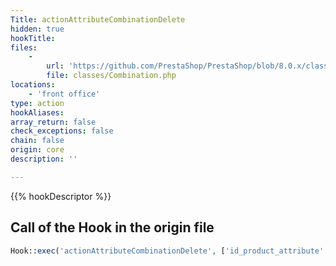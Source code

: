 ```yaml
---
Title: actionAttributeCombinationDelete
hidden: true
hookTitle: 
files:
    -
        url: 'https://github.com/PrestaShop/PrestaShop/blob/8.0.x/classes/Combination.php'
        file: classes/Combination.php
locations:
    - 'front office'
type: action
hookAliases: 
array_return: false
check_exceptions: false
chain: false
origin: core
description: ''

---
```


{{% hookDescriptor %}}

## Call of the Hook in the origin file

```php
Hook::exec('actionAttributeCombinationDelete', ['id_product_attribute' => (int) $this->id])
```
